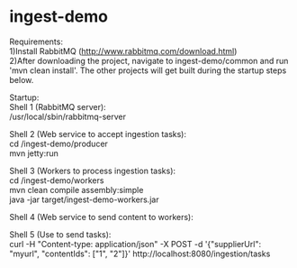 ingest-demo
===========

Requirements:  
1)Install RabbitMQ (http://www.rabbitmq.com/download.html)  
2)After downloading the project, navigate to ingest-demo/common and run 'mvn clean install'. The other projects will get built during the startup steps below.  


Startup:  
Shell 1 (RabbitMQ server):   
    /usr/local/sbin/rabbitmq-server  

Shell 2 (Web service to accept ingestion tasks):  
    cd <project root>/ingest-demo/producer  
    mvn jetty:run   

Shell 3 (Workers to process ingestion tasks):  
    cd <project root>/ingest-demo/workers  
    mvn clean compile assembly:simple  
    java -jar target/ingest-demo-workers.jar  

Shell 4 (Web service to send content to workers):  
    <needs implementing>  

Shell 5 (Use to send tasks):  
    curl -H "Content-type: application/json" -X POST -d '{"supplierUrl": "myurl", "contentIds": ["1", "2"]}' http://localhost:8080/ingestion/tasks  

